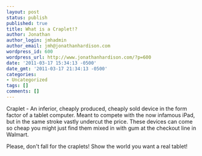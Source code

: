 ```yaml
---
layout: post
status: publish
published: true
title: What is a Craplet!?
author: Jonathan
author_login: jmhadmin
author_email: jmh@jonathanhardison.com
wordpress_id: 600
wordpress_url: http://www.jonathanhardison.com/?p=600
date: '2011-03-17 15:34:13 -0500'
date_gmt: '2011-03-17 21:34:13 -0500'
categories:
- Uncategorized
tags: []
comments: []
---
```

Craplet - An inferior, cheaply produced, cheaply sold device in the form factor of a tablet computer. Meant to compete with the now infamous iPad, but in the same stroke vastly undercut the price. These devices can come so cheap you might just find them mixed in with gum at the checkout line in Walmart.

Please, don't fall for the craplets! Show the world you want a real tablet!

